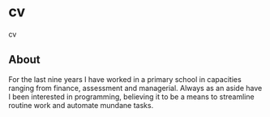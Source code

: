 # cv
cv

## About
For the last nine years I have worked in a primary school in capacities ranging from finance,
assessment and managerial. Always as an aside have I been interested in programming, believing
it to be a means to streamline routine work and automate mundane tasks.
